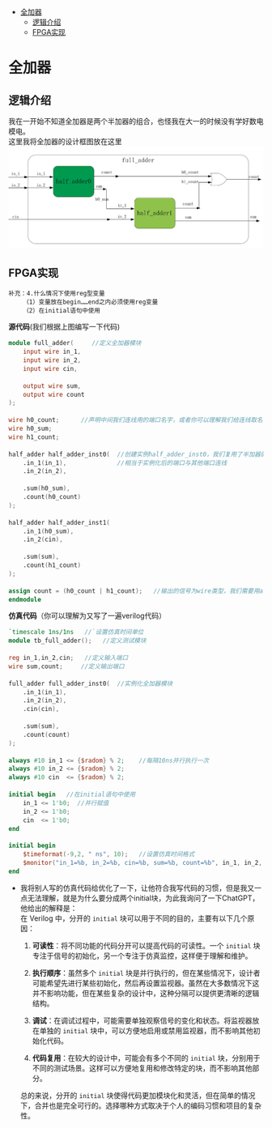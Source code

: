 - [全加器](#全加器)
  - [逻辑介绍](#逻辑介绍)
  - [FPGA实现](#fpga实现)

# 全加器

## 逻辑介绍
我在一开始不知道全加器是两个半加器的组合，也怪我在大一的时候没有学好数电模电。  
这里我将全加器的设计框图放在这里   
    ![alt text](./图床/1/image.png)

## FPGA实现
```
补充：4.什么情况下使用reg型变量
    （1）变量放在begin……end之内必须使用reg变量
    （2）在initial语句中使用
```

**源代码**(我们根据上图编写一下代码)  
```verilog
module full_adder(     //定义全加器模块
    input wire in_1,
    input wire in_2,
    input wire cin,

    output wire sum,
    output wire count
);

wire h0_count;      //声明中间我们连线用的端口名字，或者你可以理解我们给连线取名字
wire h0_sum;
wire h1_count;

half_adder half_adder_inst0(  //创建实例half_adder_inst0，我们复用了半加器的模块
    .in_1(in_1),              //相当于实例化后的端口与其他端口连线
    .in_2(in_2),

    .sum(h0_sum),
    .count(h0_count)
);

half_adder half_adder_inst1(
    .in_1(h0_sum),
    .in_2(cin),

    .sum(sum),
    .count(h1_count)
);

assign count = (h0_count | h1_count);   //输出的信号为wire类型，我们需要用assign
endmodule
```

**仿真代码**（你可以理解为又写了一遍verilog代码）
```v
`timescale 1ns/1ns   //`设置仿真时间单位
module tb_full_adder();   //定义测试模块

reg in_1,in_2,cin;   //定义输入端口
wire sum,count;     //定义输出端口

full_adder full_adder_inst0(  //实例化全加器模块
    .in_1(in_1),
    .in_2(in_2),
    .cin(cin),

    .sum(sum),
    .count(count)
);

always #10 in_1 <= {$radom} % 2;    //每隔10ns并行执行一次
always #10 in_2 <= {$radom} % 2;
always #10 cin  <= {$radom} % 2;

initial begin   //在initial语句中使用
    in_1 <= 1'b0;  //并行赋值
    in_2 <= 1'b0;  
    cin  <= 1'b0;
end

initial begin
    $timeformat(-9,2, " ns", 10);   //设置仿真时间格式
    $monitor("in_1=%b, in_2=%b, cin=%b, sum=%b, count=%b", in_1, in_2, cin, sum, count);   //设置仿真监视器，输出端口值
end
```
- 我将别人写的仿真代码给优化了一下，让他符合我写代码的习惯，但是我又一点无法理解，就是为什么要分成两个initial块，为此我询问了一下ChatGPT，他给出的解释是：  
    在 Verilog 中，分开的 `initial` 块可以用于不同的目的，主要有以下几个原因：

    1. **可读性**：将不同功能的代码分开可以提高代码的可读性。一个 `initial` 块专注于信号的初始化，另一个专注于仿真监控，这样便于理解和维护。

    2. **执行顺序**：虽然多个 `initial` 块是并行执行的，但在某些情况下，设计者可能希望先进行某些初始化，然后再设置监视器。虽然在大多数情况下这并不影响功能，但在某些复杂的设计中，这种分隔可以提供更清晰的逻辑结构。

    3. **调试**：在调试过程中，可能需要单独观察信号的变化和状态。将监视器放在单独的 `initial` 块中，可以方便地启用或禁用监视器，而不影响其他初始化代码。

    4. **代码复用**：在较大的设计中，可能会有多个不同的 `initial` 块，分别用于不同的测试场景。这样可以方便地复用和修改特定的块，而不影响其他部分。

    总的来说，分开的 `initial` 块使得代码更加模块化和灵活，但在简单的情况下，合并也是完全可行的。选择哪种方式取决于个人的编码习惯和项目的复杂性。 
